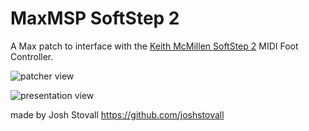 # MaxMSP SoftStep 2

A Max patch to interface with the [Keith McMillen SoftStep 2](https://keithmcmillen.com/products/softstep/)  MIDI Foot Controller.

![patcher view](https://github.com/joshstovall/SoftStep/blob/master/patcher.png?raw=true)

![presentation view](https://github.com/joshstovall/SoftStep/blob/master/presentation.png?raw=true)

made by Josh Stovall
https://github.com/joshstovall

